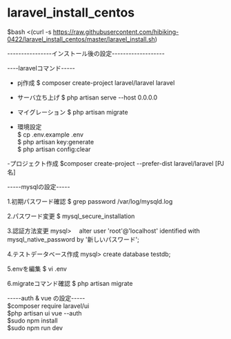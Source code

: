 # laravel_install_centos

$bash <(curl -s https://raw.githubusercontent.com/hibiking-0422/laravel_install_centos/master/laravel_install.sh)

----------------インストール後の設定-------------------

----laravelコマンド-----

- pj作成
$ composer create-project laravel/laravel laravel

- サーバ立ち上げ
$ php artisan serve --host 0.0.0.0

- マイグレーション
$ php artisan migrate

- 環境設定  
$ cp .env.example .env  
$ php artisan key:generate  
$ php artisan config:clear  


-プロジェクト作成
$composer create-project --prefer-dist laravel/laravel [PJ名]

-----mysqlの設定-----

1.初期パスワード確認
$ grep password /var/log/mysqld.log

2.パスワード変更
$ mysql_secure_installation

3.認証方法変更
mysql>　 alter user 'root'@'localhost' identified with mysql_native_password by '新しいパスワード';

4.テストデータベース作成
mysql> create database testdb;

5.envを編集
$ vi .env  

6.migrateコマンド確認
$ php artisan migrate

-----auth & vue の設定-----  
$composer require laravel/ui  
$php artisan ui vue --auth  
$sudo npm install  
$sudo npm run dev  

